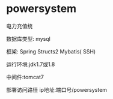 # powersystem
电力充值统

数据库类型:  mysql

框架: Spring Structs2 Mybatis( SSH)

运行环境:jdk1.7或1.8

中间件:tomcat7

部署访问路径
ip地址:端口号/powersystem
